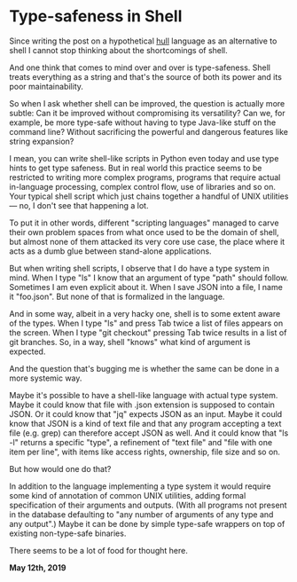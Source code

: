 # Type-safeness in Shell

Since writing the post on a hypothetical [hull](http://250bpm.com/blog:153) language as an alternative to shell I cannot stop thinking about the shortcomings of shell.

And one think that comes to mind over and over is type-safeness. Shell treats everything as a string and that's the source of both its power and its poor maintainability.

So when I ask whether shell can be improved, the question is actually more subtle: Can it be improved without compromising its versatility? Can we, for example, be more type-safe without having to type Java-like stuff on the command line? Without sacrificing the powerful and dangerous features like string expansion?

I mean, you can write shell-like scripts in Python even today and use type hints to get type safeness. But in real world this practice seems to be restricted to writing more complex programs, programs that require actual in-language processing, complex control flow, use of libraries and so on. Your typical shell script which just chains together a handful of UNIX utilities — no, I don't see that happening a lot.

To put it in other words, different "scripting languages" managed to carve their own problem spaces from what once used to be the domain of shell, but almost none of them attacked its very core use case, the place where it acts as a dumb glue between stand-alone applications.

But when writing shell scripts, I observe that I do have a type system in mind. When I type "ls" I know that an argument of type "path" should follow. Sometimes I am even explicit about it. When I save JSON into a file, I name it "foo.json". But none of that is formalized in the language.

And in some way, albeit in a very hacky one, shell is to some extent aware of the types. When I type "ls" and press Tab twice a list of files appears on the screen. When I type "git checkout" pressing Tab twice results in a list of git branches. So, in a way, shell "knows" what kind of argument is expected.

And the question that's bugging me is whether the same can be done in a more systemic way.

Maybe it's possible to have a shell-like language with actual type system. Maybe it could know that file with .json extension is supposed to contain JSON. Or it could know that "jq" expects JSON as an input. Maybe it could know that JSON is a kind of text file and that any program accepting a text file (e.g. grep) can therefore accept JSON as well. And it could know that "ls -l" returns a specific "type", a refinement of "text file" and "file with one item per line", with items like access rights, ownership, file size and so on.

But how would one do that?

In addition to the language implementing a type system it would require some kind of annotation of common UNIX utilities, adding formal specification of their arguments and outputs. (With all programs not present in the database defaulting to "any number of arguments of any type and any output".) Maybe it can be done by simple type-safe wrappers on top of existing non-type-safe binaries.

There seems to be a lot of food for thought here.

**May 12th, 2019**